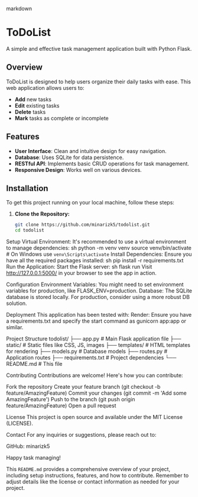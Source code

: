 
markdown
# ToDoList

A simple and effective task management application built with Python Flask.

## Overview

ToDoList is designed to help users organize their daily tasks with ease. This web application allows users to:
- **Add** new tasks
- **Edit** existing tasks
- **Delete** tasks
- **Mark** tasks as complete or incomplete

## Features

- **User Interface**: Clean and intuitive design for easy navigation.
- **Database**: Uses SQLite for data persistence.
- **RESTful API**: Implements basic CRUD operations for task management.
- **Responsive Design**: Works well on various devices.

## Installation

To get this project running on your local machine, follow these steps:

1. **Clone the Repository:**
   ```sh
   git clone https://github.com/minarizk5/todolist.git
   cd todolist

Setup Virtual Environment:
It's recommended to use a virtual environment to manage dependencies:
sh
python -m venv venv
source venv/bin/activate  # On Windows use `venv\Scripts\activate`
Install Dependencies:
Ensure you have all the required packages installed:
sh
pip install -r requirements.txt
Run the Application:
Start the Flask server:
sh
flask run
Visit http://127.0.0.1:5000/ in your browser to see the app in action.

Configuration
Environment Variables: You might need to set environment variables for production, like FLASK_ENV=production.
Database: The SQLite database is stored locally. For production, consider using a more robust DB solution.

Deployment
This application has been tested with:
Render: Ensure you have a requirements.txt and specify the start command as gunicorn app:app or similar.

Project Structure
todolist/
├── app.py                 # Main Flask application file
├── static/                # Static files like CSS, JS, images
├── templates/             # HTML templates for rendering
├── models.py              # Database models
├── routes.py              # Application routes
├── requirements.txt       # Project dependencies
└── README.md              # This file

Contributing
Contributions are welcome! Here's how you can contribute:

Fork the repository
Create your feature branch (git checkout -b feature/AmazingFeature)
Commit your changes (git commit -m 'Add some AmazingFeature')
Push to the branch (git push origin feature/AmazingFeature)
Open a pull request

License
This project is open source and available under the MIT License (LICENSE).

Contact
For any inquiries or suggestions, please reach out to:

GitHub: minarizk5

Happy task managing!

This `README.md` provides a comprehensive overview of your project, including setup instructions, features, and how to contribute. Remember to adjust details like the license or contact information as needed for your project.
